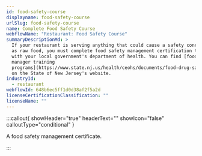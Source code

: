 ```yaml
---
id: food-safety-course
displayname: food-safety-course
urlSlug: food-safety-course
name: Complete Food Safety Course
webflowName: "Restaurant: Food Safety Course"
summaryDescriptionMd: >
  If your restaurant is serving anything that could cause a safety concern, such
  as raw food, you must complete food safety management certification training
  with your local government's department of health. You can find [food safety
  manager training
  programs](https://www.state.nj.us/health/ceohs/documents/food-drug-safety/fmc_reminder_letter.pdf)
  on the State of New Jersey's website.
industryId:
  - restaurant
webflowId: 648b6ec5ff1d0d38af2f5a2d
licenseCertificationClassification: ""
licenseName: ""
---
```


:::callout{ showHeader="true" headerText="" showIcon="false" calloutType="conditional" }

A food safety management certificate.

:::

